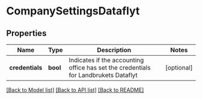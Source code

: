 # CompanySettingsDataflyt

## Properties
Name | Type | Description | Notes
------------ | ------------- | ------------- | -------------
**credentials** | **bool** | Indicates if the accounting office has set the credentials for Landbrukets Dataflyt | [optional] 

[[Back to Model list]](../README.md#documentation-for-models) [[Back to API list]](../README.md#documentation-for-api-endpoints) [[Back to README]](../README.md)


